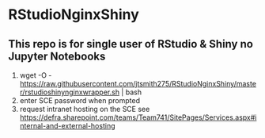 # RStudioNginxShiny

## This repo is for single user of RStudio & Shiny no Jupyter Notebooks

1. wget -O - https://raw.githubusercontent.com/jtsmith275/RStudioNginxShiny/master/rstudioshinynginxwrapper.sh | bash
1. enter SCE password when prompted  
1. request intranet hosting on the SCE see https://defra.sharepoint.com/teams/Team741/SitePages/Services.aspx#internal-and-external-hosting   

